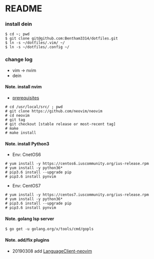 # README

### install dein

```
$ cd ~; pwd
$ git clone git@github.com:Bentham3314/dotfiles.git
$ ln -s ~/dotfiles/.vim/ ~/
$ ln -s ~/dotfiles/.config ~/
```

### change log

- vim -> nvim
- dein


#### Note. install nvim

- [prerequisites](https://github.com/neovim/neovim/wiki/Building-Neovim#build-prerequisites)  

```
# cd /usr/local/src/ ; pwd
# git clone https://github.com/neovim/neovim
# cd neovim
# git tag
# git checkout [stable release or most-recent tag]
# make
# make install
```

#### Note. install Python3

- Env: CnetOS6

```
# yum install -y https://centos6.iuscommunity.org/ius-release.rpm
# yum install -y python36*
# pip3.6 install --upgrade pip
# pip3.6 install pynvim
```

- Env: CentOS7

```
# yum install -y https://centos7.iuscommunity.org/ius-release.rpm
# yum install -y python36*
# pip3.6 install --upgrade pip
# pip3.6 install pynvim
```

#### Note. golang lsp server

```
$ go get -u golang.org/x/tools/cmd/gopls
```


#### Note. add/fix plugins

- 20190308 add [LanguageClient-neovim](https://github.com/autozimu/LanguageClient-neovim)

